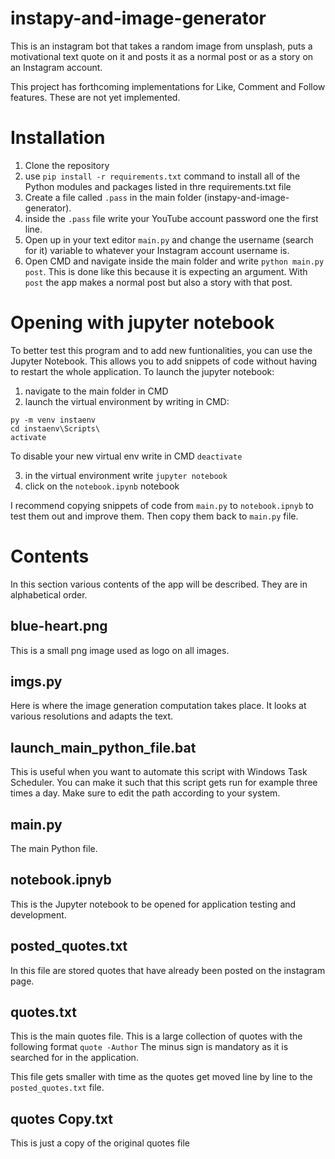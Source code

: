 # instapy-and-image-generator
This is an instagram bot that takes a random image from unsplash, puts a motivational text quote on it and posts it as a normal post or as a story on an Instagram account. 

This project has forthcoming implementations for Like, Comment and Follow features. These are not yet implemented.



# Installation

1. Clone the repository
2. use `pip install -r requirements.txt` command to install all of the Python modules and packages listed in thre requirements.txt file
3. Create a file called `.pass` in the main folder (instapy-and-image-generator).
4. inside the `.pass` file write your YouTube account password one the first line.
5. Open up in your text editor `main.py` and change the username (search for it) variable to whatever your Instagram account username is.
6. Open CMD and navigate inside the main folder and write `python main.py post`. This is done like this because it is expecting an argument. With `post` the app makes a normal post but also a story with that post.


# Opening with jupyter notebook
To better test this program and to add new funtionalities, you can use the Jupyter Notebook. This allows you to add snippets of code without having to restart the whole application. To launch the jupyter notebook:

1. navigate to the main folder in CMD
2. launch the virtual environment by writing in CMD:
```
py -m venv instaenv
cd instaenv\Scripts\
activate
```

To disable your new virtual env write in CMD `deactivate`

3. in the virtual environment write 
`jupyter notebook`
4. click on the `notebook.ipynb` notebook

I recommend copying snippets of code from `main.py` to `notebook.ipnyb` to test them out and improve them. Then copy them back to `main.py` file.



# Contents
In this section various contents of the app will be described. They are in alphabetical order.

## blue-heart.png
This is a small png image used as logo on all images.

## imgs.py
Here is where the image generation computation takes place. It looks at various resolutions and adapts the text.

## launch_main_python_file.bat
This is useful when you want to automate this script with Windows Task Scheduler. You can make it such that this script gets run for example three times a day. Make sure to edit the path according to your system.

## main.py 
The main Python file.

## notebook.ipnyb
This is the Jupyter notebook to be opened for application testing and development.

## posted_quotes.txt
In this file are stored quotes that have already been posted on the instagram page.

## quotes.txt
This is the main quotes file. This is a large collection of quotes with the following format
`quote -Author`
The minus sign is mandatory as it is searched for in the application.

This file gets smaller with time as the quotes get moved line by line to the `posted_quotes.txt` file.
## quotes Copy.txt
This is just a copy of the original quotes file
